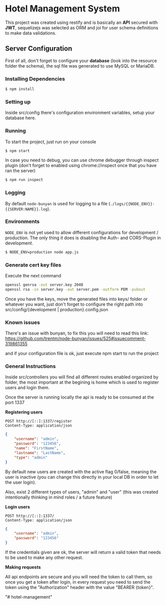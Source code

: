 # Hotel Management System

This project was created using restify and is basically an **API** secured with **JWT**, sequelizejs was selected as ORM and joi for user schema definitions to make data validations.

## Server Configuration

First of all, don't forget to configure your **database** (look into the resource folder the schema), the sql file was generated to use MySQL or MariaDB.

### Installing Dependencies

```bash
$ npm install
```

### Setting up

Inside src/config there's configuration environment variables, setup your database here.

### Running

To start the project, just run on your console
```bash
$ npm start
```

In case you need to debug, you can use chrome debugger through inspect plugin (don't forget to enabled using chrome://inspect once that you have ran the server)
```bash
$ npm run inspect
```

### Logging

By default `node-bunyan` is used for logging to a file (`./logs/{{NODE_ENV}}-{{SERVER:NAME}}.log`).

### Environments

`NODE_ENV` is not yet used to allow different configurations for development / production. The only thing it does is disabling the Auth- and CORS-Plugin in development.

```bash
$ NODE_ENV=production node app.js
```

### Generate cert key files

Execute the next command

```bash
openssl genrsa -out server.key 2048
openssl rsa -in server.key -out server.pem -outform PEM -pubout
```

Once you have the keys, move the generated files into keys/ folder or whatever you want, just don't forget to configure the right path into src/config/{development | production}.config.json

### Known issues

There's an issue with bunyan, to fix this you will need to read this link:
https://github.com/trentm/node-bunyan/issues/525#issuecomment-319861355

and if your configuration file is ok, just execute npm start to run the project

### General Instructions

Inside src/controllers you will find all different routes enabled organized by folder, the most important at the begining is home which is used to register users and login them.

Once the server is running locally the api is ready to be consumed at the port 1337

**Registering users**

	POST http://[::]:1337/register
	Content-Type: application/json


```json
{
	"username": "admin",
	"password": "123456",
	"name": "FirstName",
	"lastname": "LastName",
	"type": "admin"
}
```

By default new users are created with the active flag 0/false, meaning the user is inactive (you can change this directly in your local DB in order to let the user login).

Also, exist 2 different types of users, "admin" and "user" (this was created intentionally thinking in mind roles / a future feature)

**Login users**

	POST http://[::]:1337/
	Content-Type: application/json


```json
{
	"username": "admin",
	"password": "123456"
}
```

If the credentials given are ok, the server will return a valid token that needs to be used to make any other request.

**Making requests**

All api endpoints are secure and you will need the token to call them, so once you get a token after login, in every request you need to send the token using the "Authorization" header with the value "BEARER {token}".

"# hotel-management" 
